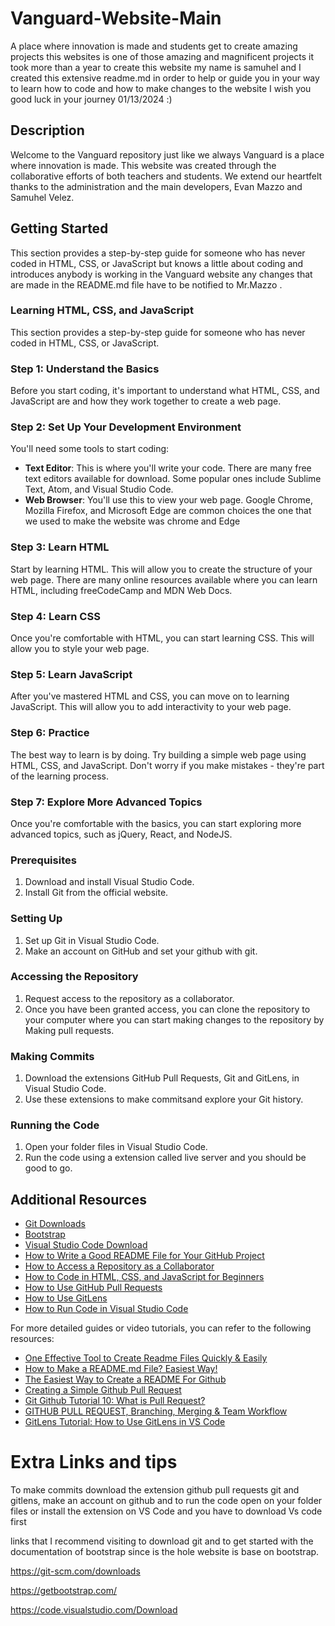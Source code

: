 # Vanguard-Website-Main
A place where innovation is made and students get to create amazing projects this websites is one of those amazing and magnificent projects it took more than a year to create this website my name is samuhel and I created this extensive readme.md in order to help or guide you in your way to learn how to code and how to make changes to the website I wish you good luck in your journey 01/13/2024 :)
## Description

Welcome to the Vanguard repository just like we always Vanguard is a place where innovation is made. This website was created through the collaborative efforts of both teachers and students. We extend our heartfelt thanks to the administration and the main developers, Evan Mazzo and Samuhel Velez.

## Getting Started

This section provides a step-by-step guide for someone who has never coded in HTML, CSS, or JavaScript but knows a little about coding and introduces anybody is working in the Vanguard website any changes that are made in the README.md file have to be notified to Mr.Mazzo .

### Learning HTML, CSS, and JavaScript

This section provides a step-by-step guide for someone who has never coded in HTML, CSS, or JavaScript.

### Step 1: Understand the Basics

Before you start coding, it's important to understand what HTML, CSS, and JavaScript are and how they work together to create a web page.

### Step 2: Set Up Your Development Environment

You'll need some tools to start coding:

- **Text Editor**: This is where you'll write your code. There are many free text editors available for download. Some popular ones include Sublime Text, Atom, and Visual Studio Code.
- **Web Browser**: You'll use this to view your web page. Google Chrome, Mozilla Firefox, and Microsoft Edge are common choices the one that we used to make the website was chrome and Edge

### Step 3: Learn HTML

Start by learning HTML. This will allow you to create the structure of your web page. There are many online resources available where you can learn HTML, including freeCodeCamp and MDN Web Docs.

### Step 4: Learn CSS

Once you're comfortable with HTML, you can start learning CSS. This will allow you to style your web page.

### Step 5: Learn JavaScript

After you've mastered HTML and CSS, you can move on to learning JavaScript. This will allow you to add interactivity to your web page.

### Step 6: Practice

The best way to learn is by doing. Try building a simple web page using HTML, CSS, and JavaScript. Don't worry if you make mistakes - they're part of the learning process.

### Step 7: Explore More Advanced Topics

Once you're comfortable with the basics, you can start exploring more advanced topics, such as jQuery, React, and NodeJS.

### Prerequisites

1. Download and install Visual Studio Code.
2. Install Git from the official website.

### Setting Up

1. Set up Git in Visual Studio Code.
2. Make an account on GitHub and set your github with git.

### Accessing the Repository

1. Request access to the repository as a collaborator.
2. Once you have been granted access, you can clone the repository to your computer where you can start making changes to the repository by Making pull requests.

### Making Commits

1. Download the extensions GitHub Pull Requests, Git and GitLens, in Visual Studio Code.
2. Use these extensions to make commitsand explore your Git history.

### Running the Code

1. Open your folder files in Visual Studio Code.
2. Run the code using a extension called live server and you should be good to go.

## Additional Resources

- [Git Downloads](https://code.visualstudio.com/docs/introvideos/codeediting)
- [Bootstrap](https://code.visualstudio.com/docs/introvideos/codeediting)
- [Visual Studio Code Download](https://code.visualstudio.com/docs/introvideos/codeediting)
- [How to Write a Good README File for Your GitHub Project](https://www.freecodecamp.org/news/how-to-write-a-good-readme-file/)
- [How to Access a Repository as a Collaborator](https://docs.github.com/en/repositories/managing-your-repositorys-settings-and-features/managing-repository-settings/managing-teams-and-people-with-access-to-your-repository)
- [How to Code in HTML, CSS, and JavaScript for Beginners](https://www.freecodecamp.org/news/html-css-and-javascript-explained-for-beginners/)
- [How to Use GitHub Pull Requests](https://www.howtogeek.com/devops/what-are-git-pull-requests-and-how-do-you-use-them/)
- [How to Use GitLens](https://www.gitkraken.com/blog/gitlens-tips)
- [How to Run Code in Visual Studio Code](https://www.alphr.com/vs-code-run-code/)

For more detailed guides or video tutorials, you can refer to the following resources:

- [One Effective Tool to Create Readme Files Quickly & Easily](https://www.youtube.com/watch?v=Rtpu2cWz7W8)
- [How to Make a README.md File? Easiest Way!](https://www.youtube.com/watch?v=mb9FJzkwmwg)
- [The Easiest Way to Create a README For Github](https://www.youtube.com/watch?v=QcZKsbgsLa4)
- [Creating a Simple Github Pull Request](https://www.youtube.com/watch?v=rgbCcBNZcdQ)
- [Git Github Tutorial 10: What is Pull Request?](https://www.youtube.com/watch?v=e3bjQX9jIBk)
- [GITHUB PULL REQUEST, Branching, Merging & Team Workflow](https://www.youtube.com/watch?v=oFYyTZwMyAg)
- [GitLens Tutorial: How to Use GitLens in VS Code](https://www.youtube.com/watch?v=UQPb73Zz9qk)
# Extra Links and tips 

To make commits download the extension github pull requests
git and gitlens, make an account on github and to run the code open 
on your folder files or install the extension on VS Code and you have to 
download Vs code first
 
  links that I recommend visiting to download git and to get started with the documentation of bootstrap since is the hole website is base on bootstrap.

https://git-scm.com/downloads

https://getbootstrap.com/

https://code.visualstudio.com/Download
